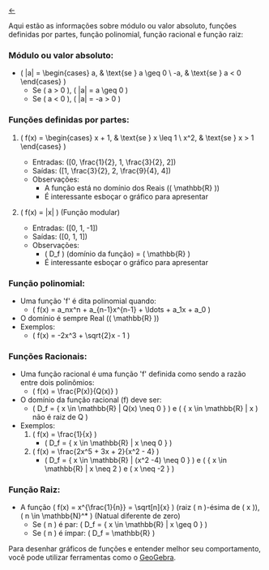 [&larr;](../index.md)

Aqui estão as informações sobre módulo ou valor absoluto, funções definidas por partes, função polinomial, função racional e função raiz:

### Módulo ou valor absoluto:
- \( |a| = \begin{cases} a, & \text{se } a \geq 0 \\ -a, & \text{se } a < 0 \end{cases} \)
  - Se \( a > 0 \), \( |a| = a \geq 0 \)
  - Se \( a < 0 \), \( |a| = -a > 0 \)

### Funções definidas por partes:
1. \( f(x) = \begin{cases} x + 1, & \text{se } x \leq 1 \\ x^2, & \text{se } x > 1 \end{cases} \)
   - Entradas: \([0, \frac{1}{2}, 1, \frac{3}{2}, 2]\)
   - Saídas: \([1, \frac{3}{2}, 2, \frac{9}{4}, 4]\)
   - Observações:
     - A função está no domínio dos Reais (\( \mathbb{R} \))
     - É interessante esboçar o gráfico para apresentar

2. \( f(x) = |x| \) (Função modular)
   - Entradas: \([0, 1, -1]\)
   - Saídas: \([0, 1, 1]\)
   - Observações:
     - \( D_f \) (domínio da função) = \( \mathbb{R} \)
     - É interessante esboçar o gráfico para apresentar

### Função polinomial:
- Uma função 'f' é dita polinomial quando:
  - \( f(x) = a_nx^n + a_{n-1}x^{n-1} + \ldots + a_1x + a_0 \)
- O domínio é sempre Real (\( \mathbb{R} \))
- Exemplos:
  - \( f(x) = -2x^3 + \sqrt{2}x - 1 \)

### Funções Racionais:
- Uma função racional é uma função 'f' definida como sendo a razão entre dois polinômios:
  - \( f(x) = \frac{P(x)}{Q(x)} \)
- O domínio da função racional (f) deve ser:
  - \( D_f = \{ x \in \mathbb{R} | Q(x) \neq 0 \} \) e \( \{ x \in \mathbb{R} | x \) não é raiz de Q \)
- Exemplos:
  1. \( f(x) = \frac{1}{x} \)
     - \( D_f = \{ x \in \mathbb{R} | x \neq 0 \} \)
  2. \( f(x) = \frac{2x^5 + 3x + 2}{x^2 - 4} \)
     - \( D_f = \{ x \in \mathbb{R} | (x^2 -4) \neq 0 \} \) e \( \{ x \in \mathbb{R} | x \neq 2 \) e \( x \neq -2 \} \)

### Função Raiz:
- A função \( f(x) = x^{\frac{1}{n}} = \sqrt[n]{x} \) (raiz \( n \)-ésima de \( x \)), \( n \in \mathbb{N}^* \) (Natual diferente de zero)
  - Se \( n \) é par: \( D_f = \{ x \in \mathbb{R} | x \geq 0 \} \)
  - Se \( n \) é ímpar: \( D_f = \mathbb{R} \)

Para desenhar gráficos de funções e entender melhor seu comportamento, você pode utilizar ferramentas como o [GeoGebra](https://www.geogebra.org/calculator).